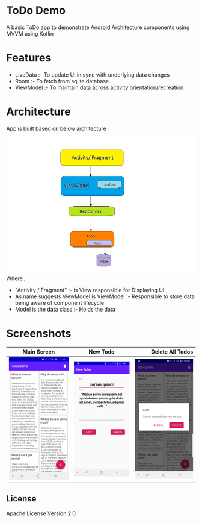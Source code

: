 # ToDo Demo
A basic ToDo app to demonstrate Android Architecture components using MVVM using Kotlin

# Features
  - LiveData :- To update UI in sync with underlying data changes
  - Room :-  To fetch from sqlite database
  - ViewModel :-  To maintain data across activity orientation/recreation

# Architecture
App is built based on below architecture

![App Architecture](https://github.com/harishtandale/todoDemo/blob/master/App_Architecture.png?raw=true?branch=master)
Where ,
  - "Activity / Fragment" :- is View responsible for Displaying UI
  - As name suggests ViewModel is ViewModel :- Responsible to store data being aware of component lifecycle
  - Model is the data class :- Holds the data

# Screenshots
| Main Screen        |   New Todo         |  Delete All Todos |
| ------------- |:-------------:| -----:|
|![App Architecture](https://github.com/harishtandale/todoDemo/blob/master/Screenshots/1_app_main_screen.jpg?raw=true?branch=master)       | ![App Architecture](https://github.com/harishtandale/todoDemo/blob/master/Screenshots/2_new_todo.jpg?raw=true?branch=master) | ![App Architecture](https://github.com/harishtandale/todoDemo/blob/master/Screenshots/3_delete_all.jpg?raw=true?branch=master)  |

 

License
----

Apache License Version 2.0
